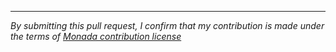 

----

*By submitting this pull request, I confirm that my contribution is made under the terms of [Monada contribution license](https://docs.winglang.io/terms-and-policies/contribution-license.html)*
